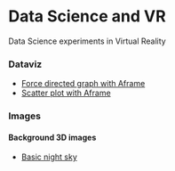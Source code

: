 # Data Science and VR
Data Science experiments in Virtual Reality



### Dataviz
- [Force directed graph with Aframe](https://github.com/vasturiano/aframe-forcegraph-component)
- [Scatter plot with Aframe](https://bryik.github.io/aframe-scatter-component/)


### Images

#### Background 3D images
- [Basic night sky](https://cdn.glitch.com/262a1870-f416-4790-ba2f-9c307a56ab4d%2F360_world.jpg?1527120553801)